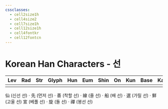 ```yaml
---
cssclasses:
  - cell2size1h
  - cell4size2
  - cell7size1h
  - cell12size1h
  - cell4fontkr
  - cell12fontcn
---
```


# Korean Han Characters - 선

| Lev | Rad | Str | Glyph | Hun | Eum | Shin | On  | Kun | Base | Kana | Simp | Man | Can | Viet |
| :-: | :-: | :-: | :---: | :-: | :-: | :--: | :-: | :-: | :--: | :--: | :--: | :-: | :-: | :--: |
|     |     |     |       |     |     |      |     |     |      |      |      |     |     |      |
	
仙 (신선 선) · 先 (먼저 선) · 善 (착할 선) · 線 (줄 선) · 船 (배 선) · 選 (가릴 선) · 鮮 (고울 선)
宣 (베풀 선) · 旋 (돌 선) · 禪 (봉선 선)